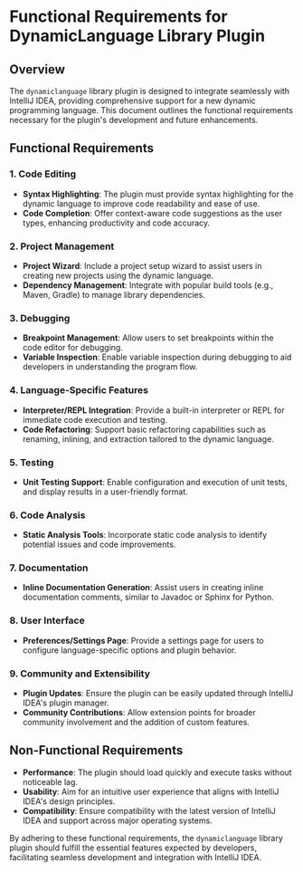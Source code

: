 # Functional Requirements for DynamicLanguage Library Plugin

## Overview
The `dynamiclanguage` library plugin is designed to integrate seamlessly with IntelliJ IDEA, providing comprehensive support for a new dynamic programming language. This document outlines the functional requirements necessary for the plugin's development and future enhancements.

## Functional Requirements

### 1. Code Editing
- **Syntax Highlighting**: The plugin must provide syntax highlighting for the dynamic language to improve code readability and ease of use.
- **Code Completion**: Offer context-aware code suggestions as the user types, enhancing productivity and code accuracy.

### 2. Project Management
- **Project Wizard**: Include a project setup wizard to assist users in creating new projects using the dynamic language.
- **Dependency Management**: Integrate with popular build tools (e.g., Maven, Gradle) to manage library dependencies.

### 3. Debugging
- **Breakpoint Management**: Allow users to set breakpoints within the code editor for debugging.
- **Variable Inspection**: Enable variable inspection during debugging to aid developers in understanding the program flow.

### 4. Language-Specific Features
- **Interpreter/REPL Integration**: Provide a built-in interpreter or REPL for immediate code execution and testing.
- **Code Refactoring**: Support basic refactoring capabilities such as renaming, inlining, and extraction tailored to the dynamic language.

### 5. Testing
- **Unit Testing Support**: Enable configuration and execution of unit tests, and display results in a user-friendly format.

### 6. Code Analysis
- **Static Analysis Tools**: Incorporate static code analysis to identify potential issues and code improvements.
  
### 7. Documentation
- **Inline Documentation Generation**: Assist users in creating inline documentation comments, similar to Javadoc or Sphinx for Python.

### 8. User Interface
- **Preferences/Settings Page**: Provide a settings page for users to configure language-specific options and plugin behavior.

### 9. Community and Extensibility
- **Plugin Updates**: Ensure the plugin can be easily updated through IntelliJ IDEA's plugin manager.
- **Community Contributions**: Allow extension points for broader community involvement and the addition of custom features.

## Non-Functional Requirements
- **Performance**: The plugin should load quickly and execute tasks without noticeable lag.
- **Usability**: Aim for an intuitive user experience that aligns with IntelliJ IDEA's design principles.
- **Compatibility**: Ensure compatibility with the latest version of IntelliJ IDEA and support across major operating systems.

By adhering to these functional requirements, the `dynamiclanguage` library plugin should fulfill the essential features expected by developers, facilitating seamless development and integration with IntelliJ IDEA.